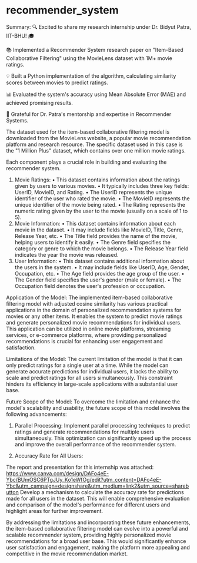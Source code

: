 # recommender_system
Summary:
🔍 Excited to share my research internship under Dr. Bidyut Patra, IIT-BHU! 🎓

📚 Implemented a Recommender System research paper on "Item-Based Collaborative Filtering" using the MovieLens dataset with 1M+ movie ratings.

💡 Built a Python implementation of the algorithm, calculating similarity scores between movies to predict ratings.

📊 Evaluated the system's accuracy using Mean Absolute Error (MAE) and achieved promising results.

🙌 Grateful for Dr. Patra's mentorship and expertise in Recommender Systems.

The dataset used for the item-based collaborative filtering model is downloaded from the MovieLens website, a popular movie recommendation platform and research resource. The specific dataset used in this case is the "1 Million Plus" dataset, which contains over one million movie ratings. 

Each component plays a crucial role in building and evaluating the recommender system.
1.	Movie Ratings:
•	This dataset contains information about the ratings given by users to various movies.
•	It typically includes three key fields: UserID, MovieID, and Rating.
•	The UserID represents the unique identifier of the user who rated the movie.
•	The MovieID represents the unique identifier of the movie being rated.
•	The Rating represents the numeric rating given by the user to the movie (usually on a scale of 1 to 5).
2.	Movie Information:
•	This dataset contains information about each movie in the dataset.
•	It may include fields like MovieID, Title, Genre, Release Year, etc.
•	The Title field provides the name of the movie, helping users to identify it easily.
•	The Genre field specifies the category or genre to which the movie belongs.
•	The Release Year field indicates the year the movie was released.
3.	User Information:
•	This dataset contains additional information about the users in the system.
•	It may include fields like UserID, Age, Gender, Occupation, etc.
•	The Age field provides the age group of the user.
•	The Gender field specifies the user's gender (male or female).
•	The Occupation field denotes the user's profession or occupation.


Application of the Model:
The implemented item-based collaborative filtering model with adjusted cosine similarity has various practical applications in the domain of personalized recommendation systems for movies or any other items. It enables the system to predict movie ratings and generate personalized movie recommendations for individual users. This application can be utilized in online movie platforms, streaming services, or e-commerce platforms, where providing personalized recommendations is crucial for enhancing user engagement and satisfaction.

Limitations of the Model:
The current limitation of the model is that it can only predict ratings for a single user at a time. While the model can generate accurate predictions for individual users, it lacks the ability to scale and predict ratings for all users simultaneously. This constraint hinders its efficiency in large-scale applications with a substantial user base.

Future Scope of the Model:
To overcome the limitation and enhance the model's scalability and usability, the future scope of this model involves the following advancements:

1. Parallel Processing:
   Implement parallel processing techniques to predict ratings and generate recommendations for multiple users simultaneously. This optimization can significantly speed up the process and improve the overall performance of the recommender system.

2. Accuracy Rate for All Users:

The report and presentation for this internship was attached:
https://www.canva.com/design/DAFo4eE-Ybc/BUmOSC6PTgJUy_Ko1eWfOg/edit?utm_content=DAFo4eE-Ybc&utm_campaign=designshare&utm_medium=link2&utm_source=sharebutton
   Develop a mechanism to calculate the accuracy rate for predictions made for all users in the dataset. This will enable comprehensive evaluation and comparison of the model's performance for different users and highlight areas for further improvement.

By addressing the limitations and incorporating these future enhancements, the item-based collaborative filtering model can evolve into a powerful and scalable recommender system, providing highly personalized movie recommendations for a broad user base. This would significantly enhance user satisfaction and engagement, making the platform more appealing and competitive in the movie recommendation market.
